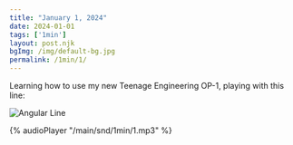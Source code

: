 ```yaml
---
title: "January 1, 2024"
date: 2024-01-01
tags: ['1min']
layout: post.njk
bgImg: /img/default-bg.jpg
permalink: /1min/1/
---
```


Learning how to use my new Teenage Engineering OP-1, playing with this line:

![Angular Line](/main/img/1min/1.jpg)


{% audioPlayer "/main/snd/1min/1.mp3" %}

